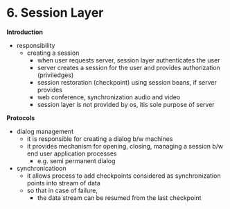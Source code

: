 # 6. Session Layer

**Introduction**
- responsibility
	- creating a session
		- when user requests server, session layer authenticates the user
		- server creates a session for the user and provides authorization (priviledges) 
		- session restoration (checkpoint) using session beans, if server provides
		- web conference, synchronization audio and video
		- session layer is not provided by os, itis sole purpose of server




**Protocols**
- dialog management
	- it is responsible for creating a dialog b/w machines
	- it provides mechanism for opening, closing, managing a session b/w end user application processes
		- e.g. semi permanent dialog
- synchronicatioon
	- it allows process to add checkpoints considered as synchronization points into stream of data
	- so that in case of failure, 
		- the data stream can be resumed from the last checkpoint






















